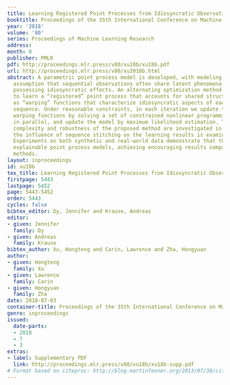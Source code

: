 ```yaml
---
title: Learning Registered Point Processes from Idiosyncratic Observations
booktitle: Proceedings of the 35th International Conference on Machine Learning
year: '2018'
volume: '80'
series: Proceedings of Machine Learning Research
address: 
month: 0
publisher: PMLR
pdf: http://proceedings.mlr.press/v80/xu18b/xu18b.pdf
url: http://proceedings.mlr.press/v80/xu2018b.html
abstract: A parametric point process model is developed, with modeling based on the
  assumption that sequential observations often share latent phenomena, while also
  possessing idiosyncratic effects. An alternating optimization method is proposed
  to learn a “registered” point process that accounts for shared structure, as well
  as “warping” functions that characterize idiosyncratic aspects of each observed
  sequence. Under reasonable constraints, in each iteration we update the sample-specific
  warping functions by solving a set of constrained nonlinear programming problems
  in parallel, and update the model by maximum likelihood estimation. The justifiability,
  complexity and robustness of the proposed method are investigated in detail, and
  the influence of sequence stitching on the learning results is examined empirically.
  Experiments on both synthetic and real-world data demonstrate that the method yields
  explainable point process models, achieving encouraging results compared to state-of-the-art
  methods.
layout: inproceedings
id: xu18b
tex_title: Learning Registered Point Processes from Idiosyncratic Observations
firstpage: 5443
lastpage: 5452
page: 5443-5452
order: 5443
cycles: false
bibtex_editor: Dy, Jennifer and Krause, Andreas
editor:
- given: Jennifer
  family: Dy
- given: Andreas
  family: Krause
bibtex_author: Xu, Hongteng and Carin, Lawrence and Zha, Hongyuan
author:
- given: Hongteng
  family: Xu
- given: Lawrence
  family: Carin
- given: Hongyuan
  family: Zha
date: 2018-07-03
container-title: Proceedings of the 35th International Conference on Machine Learning
genre: inproceedings
issued:
  date-parts:
  - 2018
  - 7
  - 3
extras:
- label: Supplementary PDF
  link: http://proceedings.mlr.press/v80/xu18b/xu18b-supp.pdf
# Format based on citeproc: http://blog.martinfenner.org/2013/07/30/citeproc-yaml-for-bibliographies/
---
```

